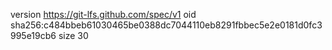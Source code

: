 version https://git-lfs.github.com/spec/v1
oid sha256:c484bbeb61030465be0388dc7044110eb8291fbbec5e2e0181d0fc3995e19cb6
size 30
